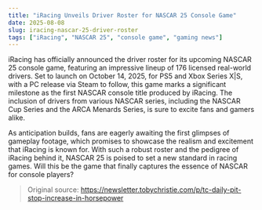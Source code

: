 ```yaml
---
title: "iRacing Unveils Driver Roster for NASCAR 25 Console Game"
date: 2025-08-08
slug: iracing-nascar-25-driver-roster
tags: ["iRacing", "NASCAR 25", "console game", "gaming news"]
---
```


iRacing has officially announced the driver roster for its upcoming NASCAR 25 console game, featuring an impressive lineup of 176 licensed real-world drivers. Set to launch on October 14, 2025, for PS5 and Xbox Series X|S, with a PC release via Steam to follow, this game marks a significant milestone as the first NASCAR console title produced by iRacing. The inclusion of drivers from various NASCAR series, including the NASCAR Cup Series and the ARCA Menards Series, is sure to excite fans and gamers alike.

As anticipation builds, fans are eagerly awaiting the first glimpses of gameplay footage, which promises to showcase the realism and excitement that iRacing is known for. With such a robust roster and the pedigree of iRacing behind it, NASCAR 25 is poised to set a new standard in racing games. Will this be the game that finally captures the essence of NASCAR for console players?
> Original source: https://newsletter.tobychristie.com/p/tc-daily-pit-stop-increase-in-horsepower